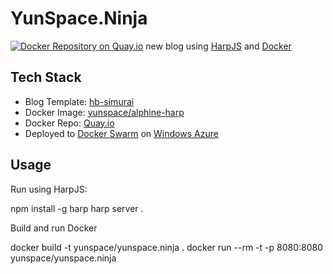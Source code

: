 # YunSpace.Ninja

[![Docker Repository on Quay.io](https://quay.io/repository/yunspace/yunspace.ninja/status "Docker Repository on Quay.io")](https://quay.io/repository/yunspace/yunspace.ninja)
new blog using [HarpJS](http://harpjs.com) and [Docker](http://docker.io)

## Tech Stack

* Blog Template: [hb-simurai](https://github.com/kennethormandy/hb-simurai)
* Docker Image: [yunspace/alphine-harp](https://quay.io/repository/yunspace/alphine-harp)
* Docker Repo: [Quay.io](quay.io)
* Deployed to [Docker Swarm](https://docs.docker.com/swarm/) on [Windows Azure](http://azure.microsoft.com/)

## Usage

Run using HarpJS:

  npm install -g harp
  harp server .

Build and run Docker

  docker build -t yunspace/yunspace.ninja .
  docker run --rm -t -p 8080:8080 yunspace/yunspace.ninja
